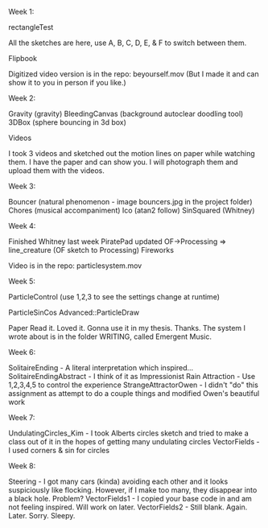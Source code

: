Week 1: 

rectangleTest

All the sketches are here, use A, B, C, D, E, & F to switch between them. 

Flipbook

Digitized video version is in the repo: beyourself.mov
(But I made it and can show it to you in person if you like.)

Week 2:

Gravity (gravity)
BleedingCanvas (background autoclear doodling tool)
3DBox (sphere bouncing in 3d box)

Videos

I took 3 videos and sketched out the motion lines on paper while watching them. I have the paper and can show you. I will photograph them and upload them with the videos.

Week 3:

Bouncer (natural phenomenon - image bouncers.jpg in the project folder)
Chores (musical accompaniment)
Ico (atan2 follow)
SinSquared (Whitney)

Week 4:

Finished Whitney last week
PiratePad updated
OF->Processing => line_creature (OF sketch to Processing)
Fireworks

Video is in the repo: particlesystem.mov

Week 5:

ParticleControl (use 1,2,3 to see the settings change at runtime)
<!-- :::I don't like what I've done here. I need to see you about images.::: -->
ParticleSinCos
Advanced::ParticleDraw

Paper
Read it. Loved it. Gonna use it in my thesis. Thanks. The system I wrote about is in the folder WRITING, called Emergent Music.

Week 6:

SolitaireEnding - A literal interpretation which inspired...
SolitaireEndingAbstract - I think of it as Impressionist Rain
Attraction - Use 1,2,3,4,5 to control the experience
StrangeAttractorOwen - I didn't "do" this assignment as attempt to do a couple things and modified Owen's beautiful work

Week 7:

UndulatingCircles_Kim - I took Alberts circles sketch and tried to make a class out of it in the hopes of getting many undulating circles
VectorFields - I used corners & sin for circles

Week 8:

Steering - I got many cars (kinda) avoiding each other and it looks suspiciously like flocking. However, if I make too many, they disappear into a black hole. Problem? 
VectorFields1 - I copied your base code in and am not feeling inspired. Will work on later.
VectorFields2 - Still blank. Again. Later. Sorry. Sleepy.

